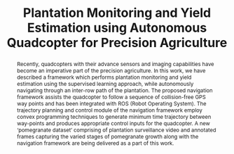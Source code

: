 ---
layout: project-page-new
title: "Plantation Monitoring and Yield Estimation using Autonomous Quadcopter for Precision Agriculture"
authors:
  - name: Vishakh Duggal
    sup: 1
  - name: Mohak Sukhwani
    sup: 1
  - name: Kumar Bipin
    sup: 2
  - name: G. Syamasundar Reddy
    sup: 1
  - name: K. Madhava Krishna
    sup: 1
affiliations:
  - name: IIIT Hyderabad, India
    link: https://robotics.iiit.ac.in
    sup: 1
  - name: Indian Institute of Technology, Delhi
    link: #
    sup: 2
permalink: /publications/2016/Duggal_Plantation-Monitoring/
abstract: "Recently, quadcopters with their advance sensors and imaging capabilities have become an imperative part of the precision agriculture. In this work, we have described a framework which performs plantation monitoring and yield estimation using the supervised learning approach, while
autonomously navigating through an inter-row path of the plantation. The proposed navigation framework assists the quadcopter to follow a sequence of collision-free GPS way points and has been integrated with ROS (Robot Operating System). The trajectory planning and control module of the
navigation framework employ convex programming techniques to generate minimum time trajectory between way-points and produces appropriate control inputs for the quadcopter. A new ‘pomegranate dataset’ comprising of plantation surveillance video and annotated frames capturing the varied stages of pomegranate growth along with the navigation framework are being delivered as a part of this work."
paper: https://robotics.iiit.ac.in/uploads/Main/Publications/Vishakh_etal_ICRA16.pdf
video: https://robotics.iiit.ac.in/videos/publications/Vishakh_etal_ICRA16.mp4
# iframe: https://www.youtube.com/embed/jhjskX4FQwA

---